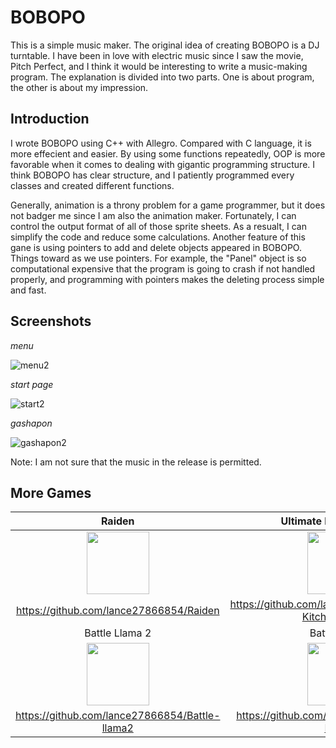 # BOBOPO
This is a simple music maker. The original idea of creating BOBOPO is a DJ turntable.
I have been in love with electric music since I saw the movie, Pitch Perfect, and I think it would be interesting to write a music-making program. The explanation is divided into two parts. One is about program, the other is about my impression.

## Introduction
I wrote BOBOPO using C++ with Allegro. Compared with C language, it is more effecient and easier.
By using some functions repeatedly, OOP is more favorable when it comes to dealing with gigantic programming structure.
I think BOBOPO has clear structure, and I patiently programmed every classes and created different functions.

Generally, animation is a throny problem for a game programmer, but it does not badger me since I am also the animation maker.
Fortunately, I can control the output format of all of those sprite sheets. As a resualt, I can simplify the code and reduce some calculations.
Another feature of this gane is using pointers to add and delete objects appeared in BOBOPO. Things toward as we use pointers. For example, the "Panel" object is so computational expensive that the program is going to crash if not handled properly, and programming with pointers makes the deleting process simple and fast.

## Screenshots

*menu*

![menu2](https://user-images.githubusercontent.com/41135423/43937932-70257382-9c93-11e8-8f1f-9820f4f1d838.gif)

*start page*

![start2](https://user-images.githubusercontent.com/41135423/43937931-6ecd438e-9c93-11e8-9015-66f1bc3bef0a.gif)

*gashapon*

![gashapon2](https://user-images.githubusercontent.com/41135423/43937930-6ea3fad8-9c93-11e8-98a9-489c923a11f7.gif)

Note: I am not sure that the music in the release is permitted.

## More Games

| Raiden | Ultimate Kitchen House |
| :-: | :-: |
| <img src="https://i.imgur.com/AhhB68t.png" height="100px"> | <img src="https://i.imgur.com/1Ht2Fo5.png" height="100px"> |
| https://github.com/lance27866854/Raiden | https://github.com/lance27866854/Ultimate-Kitchen-House |
| Battle Llama 2 | Battle Llama |
| <img src="https://i.imgur.com/NzwwF54.png" height="100px"> | <img src="https://i.imgur.com/wFXYTwk.png" height="100px"> |
| https://github.com/lance27866854/Battle-llama2 | https://github.com/lance27866854/Battle-Llama |
